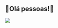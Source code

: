 
## 👋Olá pessoas!👋

<div> <img src="https://i.ibb.co/nMKHzjH/download20220304153732.png">
</div>

 

